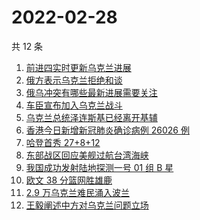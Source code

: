 # 2022-02-28

共 12 条

<!-- BEGIN ZHIHUSEARCH -->
<!-- 最后更新时间 Mon Feb 28 2022 07:11:59 GMT+0800 (China Standard Time) -->
1. [前进四实时更新乌克兰进展](https://www.zhihu.com/search?q=前进四)
1. [俄方表示乌克兰拒绝和谈](https://www.zhihu.com/search?q=俄罗斯乌克兰)
1. [俄乌冲突有哪些最新进展需要关注](https://www.zhihu.com/search?q=俄乌冲突)
1. [车臣宣布加入乌克兰战斗](https://www.zhihu.com/search?q=车臣)
1. [乌克兰总统泽连斯基已经离开基辅](https://www.zhihu.com/search?q=乌克兰总统)
1. [香港今日新增新冠肺炎确诊病例 26026 例](https://www.zhihu.com/search?q=香港疫情)
1. [哈登首秀 27+8+12](https://www.zhihu.com/search?q=哈登)
1. [东部战区回应美舰过航台湾海峡](https://www.zhihu.com/search?q=台湾海峡)
1. [我国成功发射陆地探测一号 01 组 B 星](https://www.zhihu.com/search?q=陆地探测一号)
1. [欧文 38 分篮网胜雄鹿](https://www.zhihu.com/search?q=篮网)
1. [2.9 万乌克兰难民涌入波兰](https://www.zhihu.com/search?q=乌克兰难民)
1. [王毅阐述中方对乌克兰问题立场](https://www.zhihu.com/search?q=中方立场)
<!-- END ZHIHUSEARCH -->
